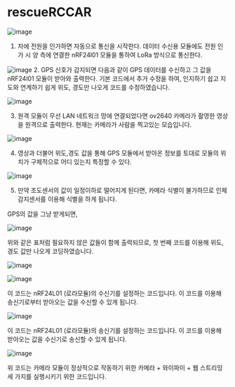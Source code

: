 # rescueRCCAR

![image](https://user-images.githubusercontent.com/62790857/147813726-d319e615-44d9-4e52-b3b4-ec74aead9a94.png)
1. 차에 전원을 인가하면 자동으로 통신을 시작한다. 데이터 수신용 모듈에도 전원 인가 시 양 측에 연결한 nRF24l01 모듈을 통하여 LoRa 방식으로 통신한다.


![image](https://user-images.githubusercontent.com/62790857/147813739-0f23ad43-49ea-420c-a849-ddddc0667a56.png)
2. GPS 신호가 감지되면 다음과 같이 GPS 데이터를 수신하고 그 값을 nRF24l01 모듈이 받아와 출력한다. 기본 코드에서 추가 수정을 하여, 인지하기 쉽고 지도와 연계하기 쉽게 위도, 경도만
나오게 코드를 수정하였습니다.

![image](https://user-images.githubusercontent.com/62790857/147813749-a42e02f9-3af8-4a95-a837-108477011995.png)


3. 원격 모듈이 무선 LAN 네트워크 망에 연결되었다면 ov2640 카메라가 촬영한 영상을 원격으로 출력한다. 현재는 카메라가 사람을 찍고있는 모습입니다.


![image](https://user-images.githubusercontent.com/62790857/147813757-dd4e377a-d966-46eb-8ed9-8bb7a1a0f934.png)


4. 영상과 더불어 위도,경도 값을 통해 GPS 모듈에서 받아온 정보를 토대로 모듈의 위치가 구체적으로 어디 있는지 특정할 수 있다.


![image](https://user-images.githubusercontent.com/62790857/147813761-f398ced8-b305-4376-8d72-be8122d52509.png)


5. 만약 조도센서의 값이 일정이하로 떨어지게 된다면, 카메라 식별이 불가하므로 인체감지센서를 이용해 식별을 하게 됩니다.  



GPS의 값을 그냥 받게되면,


![image](https://user-images.githubusercontent.com/62790857/147813803-12f54059-4b9e-4fe5-b9b5-69801565506b.png)



위와 같은 표처럼 필요하지 않은 값들이 함께 출력되므로, 첫 번째 코드를 이용해 위도, 경도 값만 나오게 코딩하였습니다.



![image](https://user-images.githubusercontent.com/62790857/147813810-e5f4916f-100a-40fc-8fce-afc55b4ec06a.png)



![image](https://user-images.githubusercontent.com/62790857/147814560-0d4d4238-1e85-406a-9ff4-cb3de0f75189.png)

이 코드는 nRF24L01 (로라모듈)의 수신기를 설정하는 코드입니다.
이 코드를 이용해 송신기로부터 받아오는 값을 수신할 수 있게 됩니다.

![image](https://user-images.githubusercontent.com/62790857/147814570-e4dbd209-9bbc-4feb-ba60-c22ec6277d9c.png)

이 코드는 nRF24L01 (로라모듈)의 송신기를 설정하는 코드입니다.
이 코드를 이용해 받아오는 값을 수신기로 송신할 수 있게 됩니다.




![image](https://user-images.githubusercontent.com/62790857/147814579-1c39bd05-a3fc-4b38-9d1d-1440251b1378.png)



위 코드는 카메라 모듈이 정상적으로 작동하기 위한 카메라 + 와이파이 + 웹 스트리밍 
세 가지를 실행시키기 위한 코드입니다.




